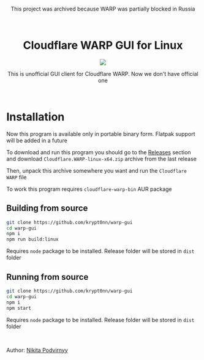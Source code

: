 <p align="center">This project was archived because WARP was partially blocked in Russia</p>

<br>

<h1 align="center">Cloudflare WARP GUI for Linux</h1>

<p align="center"><img src="https://i.ibb.co/H2SryLH/Screenshot-from-2021-09-14-22-13-41.png"></p>

<p align="center">This is unofficial GUI client for Cloudflare WARP. Now we don't have official one</p>

<br>

# Installation

Now this program is available only in portable binary form. Flatpak support will be added in a future

To download and run this program you should go to the [Releases](https://github.com/krypt0nn/warp-gui/releases) section and download `Cloudflare.WARP-linux-x64.zip` archive from the last release

Then, unpack this archive somewhere you want and run the `Cloudflare WARP` file

To work this program requires `cloudflare-warp-bin` AUR package

## Building from source

```sh
git clone https://github.com/krypt0nn/warp-gui
cd warp-gui
npm i
npm run build:linux
```

Requires `node` package to be installed. Release folder will be stored in `dist` folder

## Running from source

```sh
git clone https://github.com/krypt0nn/warp-gui
cd warp-gui
npm i
npm start
```

Requires `node` package to be installed. Release folder will be stored in `dist` folder

<br>

Author: [Nikita Podvirnyy](https://vk.com/technomindlp)
